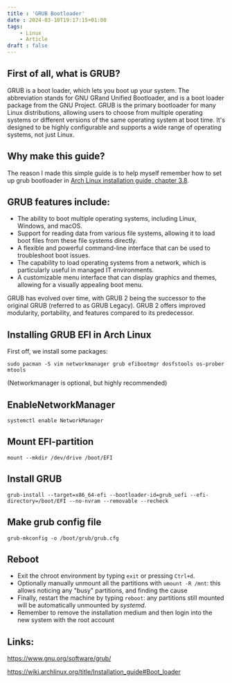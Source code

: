 ```yaml
---
title : 'GRUB Bootloader'
date : 2024-03-10T19:17:15+01:00
tags:
    - Linux
    - Article
draft : false
---
```


## First of all, what is GRUB?
GRUB is a boot loader, which lets you boot up your system. The abbreviation stands for GNU GRand Unified Bootloader, and is a boot loader package from the GNU Project. GRUB is the primary bootloader for many Linux distributions, allowing users to choose from multiple operating systems or different versions of the same operating system at boot time. It's designed to be highly configurable and supports a wide range of operating systems, not just Linux.

## Why make this guide?
The reason I made this simple guide is to help myself remember how to set up grub bootloader in [Arch Linux installation guide, chapter 3.8](https://wiki.archlinux.org/title/Installation_guide#Boot_loader).

## GRUB features include:
- The ability to boot multiple operating systems, including Linux, Windows, and macOS.
- Support for reading data from various file systems, allowing it to load boot files from these file systems directly.
- A flexible and powerful command-line interface that can be used to troubleshoot boot issues.
- The capability to load operating systems from a network, which is particularly useful in managed IT environments.
- A customizable menu interface that can display graphics and themes, allowing for a visually appealing boot menu.

GRUB has evolved over time, with GRUB 2 being the successor to the original GRUB (referred to as GRUB Legacy). GRUB 2 offers improved modularity, portability, and features compared to its predecessor.

## Installing GRUB EFI in Arch Linux
First off, we install some packages:
```
sudo pacman -S vim networkmanager grub efibootmgr dosfstools os-prober mtools
```

(Networkmanager is optional, but highly recommended)

## EnableNetworkManager
```
systemctl enable NetworkManager
```
## Mount EFI-partition
```
mount --mkdir /dev/drive /boot/EFI
```
## Install GRUB
```
grub-install --target=x86_64-efi --bootloader-id=grub_uefi --efi-directory=/boot/EFI --no-nvram --removable --recheck
```
## Make grub config file
```
grub-mkconfig -o /boot/grub/grub.cfg
```
## Reboot
- Exit the chroot environment by typing `exit` or pressing `Ctrl+d`.
- Optionally manually unmount all the partitions with `umount -R /mnt`: this allows noticing any "busy" partitions, and finding the cause
- Finally, restart the machine by typing `reboot`: any partitions still mounted will be automatically unmounted by *systemd*.
- Remember to remove the installation medium and then login into the new system with the root account

## Links:

https://www.gnu.org/software/grub/

https://wiki.archlinux.org/title/Installation_guide#Boot_loader
